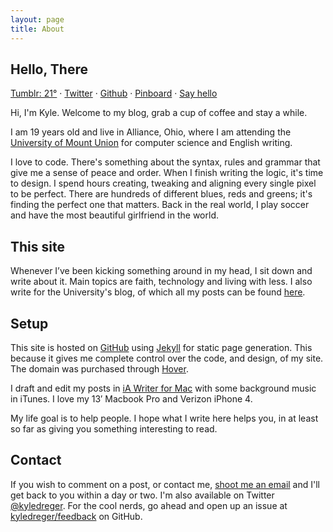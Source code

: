 ```yaml
---
layout: page
title: About
---
```


## Hello, There

[Tumblr: 21&deg;](http://kyledreger.tumblr.com) &middot; [Twitter](http://twitter.com/kyledreger) &middot; [Github](http://github.com/kyledreger) &middot; [Pinboard](http://pinboard.in/u:kyledreger) &middot; [Say hello](mailto:hi@kyledreger.com?subject=hello!)

Hi, I'm Kyle. Welcome to my blog, grab a cup of coffee and stay a while. 

I am 19 years old and live in Alliance, Ohio, where I am  attending the [University of Mount Union](http://mountunion.edu) for computer science and English writing. 

I love to code. There's something about the syntax, rules and grammar that give me a sense of peace and order. When I finish writing the logic, it's time to design. I spend hours creating, tweaking and aligning every single pixel to be perfect. There are hundreds of different blues, reds and greens; it's finding the perfect one that matters. Back in the real world, I play soccer and have the most beautiful girlfriend in the world.

## This site

Whenever I’ve been kicking something around in my head, I sit down and write about it. Main topics are faith, technology and living with less. I also write for the University's blog, of which all my posts can be found [here](http://blog.mountunion.edu/blog/author/dregerkq/). 

## Setup


This site is hosted on [GitHub](http://github.com) using [Jekyll](https://github.com/mojombo/jekyll/) for static page generation. This because it gives me complete control over the code, and design, of my site. The domain was purchased through [Hover](http://hover.com). 

I draft and edit my posts in [iA Writer for Mac](http://www.iawriter.com/) with some background music in iTunes. I love my 13′ Macbook Pro and Verizon iPhone 4.

My life goal is to help people. I hope what I write here helps you, in at least so far as giving you something interesting to read.

## Contact

If you wish to comment on a post, or contact me, [shoot me an email](mailto:hi@kyledreger.com?subject=hello!) and I'll get back to you within a day or two. I'm also available on Twitter [@kyledreger](http://twitter.com/kyledreger). For the cool nerds, go ahead and open up an issue at [kyledreger/feedback](https://github.com/kyledreger/feedback/issues/new) on GitHub.